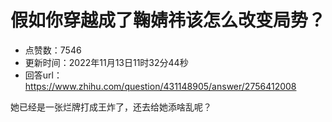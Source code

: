 # 假如你穿越成了鞠婧祎该怎么改变局势？
- 点赞数：7546
- 更新时间：2022年11月13日11时32分44秒
- 回答url：https://www.zhihu.com/question/431148905/answer/2756412008
<body>
 <p data-pid="jRcFfrjn">她已经是一张烂牌打成王炸了，还去给她添啥乱呢？</p>
</body>